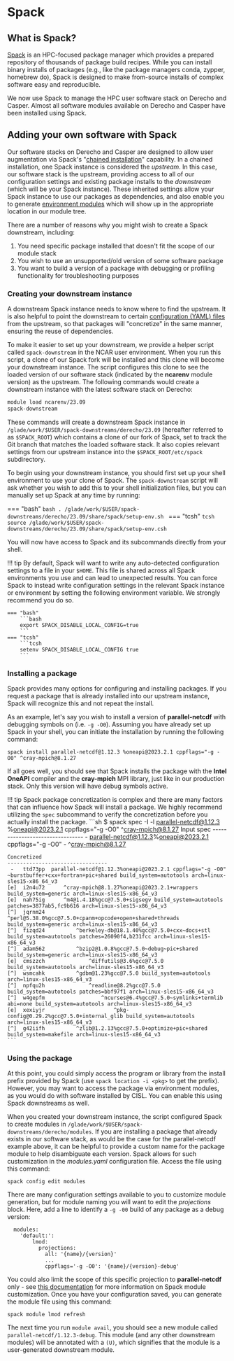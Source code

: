 # Spack

## What is Spack?

[Spack](https://spack.readthedocs.io/en/latest/) is an HPC-focused package manager which provides a prepared repository of thousands of package build recipes. While you can install binary installs of packages (e.g., like the package managers conda, zypper, homebrew do), Spack is designed to make from-source installs of complex software easy and reproducible.

We now use Spack to manage the HPC user software stack on Derecho and Casper. Almost all software modules available on Derecho and Casper have been installed using Spack.

## Adding your own software with Spack

Our software stacks on Derecho and Casper are designed to allow user augmentation via Spack's "[chained installation](https://spack.readthedocs.io/en/latest/chain.html)" capability. In a chained installation, one Spack instance is considered the *upstream*. In this case, our software stack is the upstream, providing access to all of our configuration settings and existing package installs to the *downstream* (which will be your Spack instance). These inherited settings allow your Spack instance to use our packages as dependencies, and also enable you to generate [environment modules](https://lmod.readthedocs.io/en/latest/) which will show up in the appropriate location in our module tree.

There are a number of reasons why you might wish to create a Spack downstream, including:

1. You need specific package installed that doesn't fit the scope of our module stack
2. You wish to use an unsupported/old version of some software package
3. You want to build a version of a package with debugging or profiling functionality for troubleshooting purposes

### Creating your downstream instance

A downstream Spack instance needs to know where to find the upstream. It is also helpful to point the downstream to certain [configuration (YAML) files](https://spack.readthedocs.io/en/latest/configuration.html) from the upstream, so that packages will "concretize" in the same manner, ensuring the reuse of dependencies.

To make it easier to set up your downstream, we provide a helper script called `spack-downstream` in the NCAR user environment. When you run this script, a clone of our Spack fork will be installed and this clone will become your downstream instance. The script configures this clone to see the loaded version of our software stack (indicated by the **ncarenv** module version) as the upstream. The following commands would create a downstream instance with the latest software stack on Derecho:

```bash
module load ncarenv/23.09
spack-downstream
```

These commands will create a downstream Spack instance in `/glade/work/$USER/spack-downstreams/derecho/23.09` (hereafter referred to as `$SPACK_ROOT`) which contains a clone of our fork of Spack, set to track the Git branch that matches the loaded software stack. It also copies relevant settings from our upstream instance into the `$SPACK_ROOT/etc/spack` subdirectory.

To begin using your downstream instance, you should first set up your shell environment to use your clone of Spack. The `spack-downstream` script will ask whether you wish to add this to your shell initialization files, but you can manually set up Spack at any time by running:

=== "bash"
    ```bash
    . /glade/work/$USER/spack-downstreams/derecho/23.09/share/spack/setup-env.sh
    ```
=== "tcsh"
    ```tcsh
    source /glade/work/$USER/spack-downstreams/derecho/23.09/share/spack/setup-env.csh
    ```

You will now have access to Spack and its subcommands directly from your shell.

!!! tip
    By default, Spack will want to write any auto-detected configuration settings to a file in your `$HOME`. This file is shared across all Spack environments you use and can lead to unexpected results. You can force Spack to instead write configuration settings in the relevant Spack instance or environment by setting the following environment variable. We strongly recommend you do so.

    === "bash"
        ```bash
        export SPACK_DISABLE_LOCAL_CONFIG=true
        ```
    === "tcsh"
        ```tcsh
        setenv SPACK_DISABLE_LOCAL_CONFIG true
        ```

### Installing a package

Spack provides many options for configuring and installing packages. If you request a package that is already installed into our upstream instance, Spack will recognize this and not repeat the install.

As an example, let's say you wish to install a version of **parallel-netcdf** with debugging symbols on (i.e. `-g -O0`). Assuming you have already set up Spack in your shell, you can initiate the installation by running the following command:

```
spack install parallel-netcdf@1.12.3 %oneapi@2023.2.1 cppflags="-g -O0" ^cray-mpich@8.1.27
```

If all goes well, you should see that Spack installs the package with the **Intel OneAPI** compiler and the **cray-mpich** MPI library, just like in our production stack. Only this version will have debug symbols active.

!!! tip
    Spack package concretization is complex and there are many factors that can influence how Spack will install a package. We highly recommend utilizing the `spec` subcommand to verify the concretization before you actually install the package.
    ```sh
    $ spack spec -I -l parallel-netcdf@1.12.3 %oneapi@2023.2.1 cppflags="-g -O0" ^cray-mpich@8.1.27
    Input spec
    --------------------------------
     -   parallel-netcdf@1.12.3%oneapi@2023.2.1 cppflags="-g -O0"
     -       ^cray-mpich@8.1.27

    Concretized
    --------------------------------
     -   ttd73pp  parallel-netcdf@1.12.3%oneapi@2023.2.1 cppflags="-g -O0" ~burstbuffer+cxx+fortran+pic+shared build_system=autotools arch=linux-sles15-x86_64_v3
    [e]  i2n4u72      ^cray-mpich@8.1.27%oneapi@2023.2.1+wrappers build_system=generic arch=linux-sles15-x86_64_v3
    [e]  nah75ig      ^m4@1.4.18%gcc@7.5.0+sigsegv build_system=autotools patches=3877ab5,fc9b616 arch=linux-sles15-x86_64_v3
    [^]  jqrnm24      ^perl@5.38.0%gcc@7.5.0+cpanm+opcode+open+shared+threads build_system=generic arch=linux-sles15-x86_64_v3
    [^]  fizqd24          ^berkeley-db@18.1.40%gcc@7.5.0+cxx~docs+stl build_system=autotools patches=26090f4,b231fcc arch=linux-sles15-x86_64_v3
    [^]  adam562          ^bzip2@1.0.8%gcc@7.5.0~debug~pic+shared build_system=generic arch=linux-sles15-x86_64_v3
    [e]  cmszzch              ^diffutils@3.6%gcc@7.5.0 build_system=autotools arch=linux-sles15-x86_64_v3
    [^]  wsmcahk          ^gdbm@1.23%gcc@7.5.0 build_system=autotools arch=linux-sles15-x86_64_v3
    [^]  npfqu2h              ^readline@8.2%gcc@7.5.0 build_system=autotools patches=bbf97f1 arch=linux-sles15-x86_64_v3
    [^]  w4gepfm                  ^ncurses@6.4%gcc@7.5.0~symlinks+termlib abi=none build_system=autotools arch=linux-sles15-x86_64_v3
    [e]  xexiyjr                      ^pkg-config@0.29.2%gcc@7.5.0+internal_glib build_system=autotools arch=linux-sles15-x86_64_v3
    [^]  g42iifh          ^zlib@1.2.13%gcc@7.5.0+optimize+pic+shared build_system=makefile arch=linux-sles15-x86_64_v3
    ```

### Using the package

At this point, you could simply access the program or library from the install prefix provided by Spack (use `spack location -i <pkg>` to get the prefix). However, you may want to access the package via environment modules, as you would do with software installed by CISL. You can enable this using Spack downstreams as well.

When you created your downstream instance, the script configured Spack to create modules in `/glade/work/$USER/spack-downstreams/derecho/modules`. If you are installing a package that already exists in our software stack, as would be the case for the parallel-netcdf example above, it can be helpful to provide a custom name for the package module to help disambiguate each version. Spack allows for such customization in the *modules.yaml* configuration file. Access the file using this command:

```
spack config edit modules
```

There are many configuration settings available to you to customize module generation, but for module naming you will want to edit the *projections* block. Here, add a line to identify a `-g -00` build of any package as a debug version:

```
  modules:
    'default:':
        lmod:
          projections:
            all: '{name}/{version}'
            ...
            cppflags='-g -O0': '{name}/{version}-debug'
```

You could also limit the scope of this specific projection to **parallel-netcdf** only - see [this documentation](https://spack.readthedocs.io/en/latest/module_file_support.html#module-file-customization) for more information on Spack module customization. Once you have your configuration saved, you can generate the module file using this command:

```
spack module lmod refresh
```

The next time you run `module avail`, you should see a new module called `parallel-netcdf/1.12.3-debug`. This module (and any other downstream modules) will be annotated with a `(U)`, which signifies that the module is a user-generated downstream module.